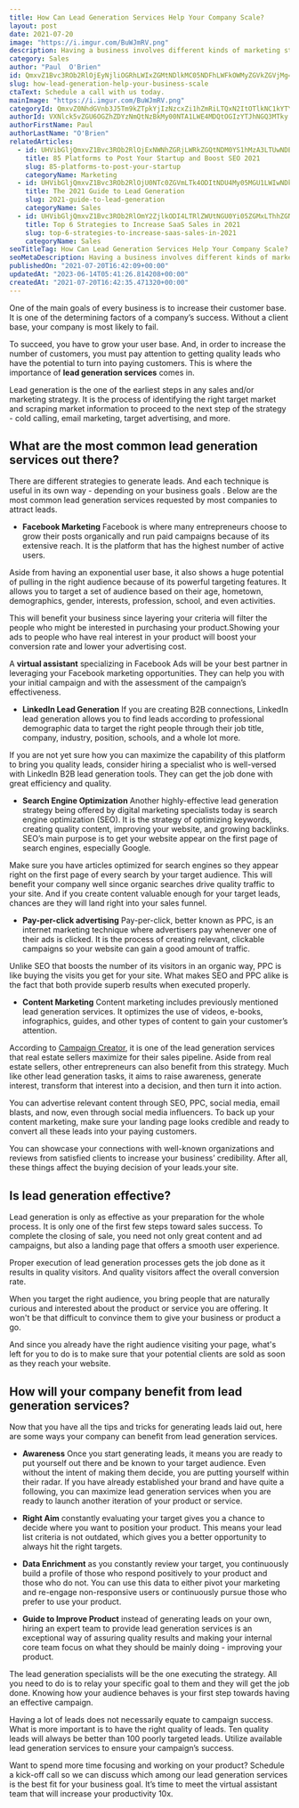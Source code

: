 ```yaml
---
title: How Can Lead Generation Services Help Your Company Scale?
layout: post
date: 2021-07-20
image: "https://i.imgur.com/BuWJmRV.png"
description: Having a business involves different kinds of marketing strategies. Exploring lead generation services is a sure-fire way to make sure that you are hitting the right targets and closing deals in no time.
category: Sales
author: "Paul  O'Brien"
id: QmxvZ1Bvc3ROb2RlOjEyNjliOGRhLWIxZGMtNDlkMC05NDFhLWFkOWMyZGVkZGVjMg==
slug: how-lead-generation-help-your-business-scale
ctaText: Schedule a call with us today.
mainImage: "https://i.imgur.com/BuWJmRV.png"
categoryId: QmxvZ0NhdGVnb3J5Tm9kZTpkYjIzNzcxZi1hZmRiLTQxN2ItOTlkNC1kYTYyY2U3N2I3NDk=
authorId: VXNlck5vZGU6OGZhZDYzNmQtNzBkMy00NTA1LWE4MDQtOGIzYTJhNGQ3MTky
authorFirstName: Paul 
authorLastName: "O'Brien"
relatedArticles:
  - id: UHVibGljQmxvZ1Bvc3ROb2RlOjExNWNhZGRjLWRkZGQtNDM0YS1hMzA3LTUwNDEzM2YzMGY0OQ==
    title: 85 Platforms to Post Your Startup and Boost SEO 2021
    slug: 85-platforms-to-post-your-startup
    categoryName: Marketing
  - id: UHVibGljQmxvZ1Bvc3ROb2RlOjU0NTc0ZGVmLTk4ODItNDU4My05MGU1LWIwNDkwMDc0OGU4ZA==
    title: The 2021 Guide to Lead Generation
    slug: 2021-guide-to-lead-generation
    categoryName: Sales
  - id: UHVibGljQmxvZ1Bvc3ROb2RlOmY2ZjlkODI4LTRlZWUtNGU0Yi05ZGMxLThhZGNkYzQwNmFlOQ==
    title: Top 6 Strategies to Increase SaaS Sales in 2021
    slug: top-6-strategies-to-increase-saas-sales-in-2021
    categoryName: Sales
seoTitleTag: How Can Lead Generation Services Help Your Company Scale?
seoMetaDescription: Having a business involves different kinds of marketing strategies. Exploring lead generation services is a sure-fire way to make sure that you are hitting the right targets and closing deals in no time.
publishedOn: "2021-07-20T16:42:09+00:00"
updatedAt: "2023-06-14T05:41:26.814208+00:00"
createdAt: "2021-07-20T16:42:35.471320+00:00"
---
```

One of the main goals of every business is to increase their customer base. It is one of the determining factors of a company’s success. Without a client base, your company is most likely to fail.

To succeed, you have to grow your user base. And, in order to increase the number of customers, you must pay attention to getting quality leads who have the potential to turn into paying customers. This is where the importance of **lead generation services** comes in.

Lead generation is the one of the earliest steps in any sales and/or marketing strategy. It is the process of identifying the right target market and scraping market information to proceed to the next step of the strategy - cold calling, email marketing, target advertising, and more.

## What are the most common lead generation services out there?

There are different strategies to generate leads. And each technique is useful in its own way - depending on your business goals . Below are the most common lead generation services requested by most companies to attract leads.



- **Facebook Marketing**
Facebook  is  where many entrepreneurs choose to grow their posts organically and run paid campaigns because of its extensive reach. It is the platform that has the highest number of active users.

Aside from having an exponential user base, it also shows a huge potential of pulling in the right audience because of its powerful targeting features. It allows you to target a set of audience based on their age, hometown, demographics, gender, interests, profession, school, and even activities.

This will benefit your business since layering your criteria will filter the people who might be interested in purchasing your product.Showing your ads to people who have real interest in your product will boost your conversion rate and lower your advertising cost.

A **virtual assistant** specializing in Facebook Ads will be your best partner in leveraging your Facebook marketing opportunities. They can help you with your initial campaign and with the assessment of the campaign’s effectiveness.




- **LinkedIn Lead Generation**
If you are creating B2B connections, LinkedIn lead generation allows you to find leads according to professional demographic data to target the right people through their job title, company, industry, position, schools, and a whole lot more.

If you are not yet sure how you can maximize the capability of this platform to bring you quality leads, consider hiring a specialist who is well-versed with LinkedIn B2B lead generation tools. They can get the job done with great efficiency and quality.




- **Search Engine Optimization**
Another highly-effective lead generation strategy being offered by digital marketing specialists today is search engine optimization (SEO). It is the strategy of optimizing keywords, creating quality content, improving your website, and growing backlinks. SEO’s main purpose is to get your website appear on the first page of search engines, especially Google.

Make sure you have articles optimized for search engines so they appear right on the first page of every search by your target audience. This will benefit your company well since organic searches drive quality traffic to your site. And if you create content valuable enough for your target leads, chances are they will land right into your sales funnel.




- **Pay-per-click advertising**
Pay-per-click, better known as PPC, is an internet marketing technique where advertisers pay whenever one of their ads is clicked. It is the process of creating relevant, clickable campaigns so your website can gain a good amount of traffic.

Unlike SEO that boosts the number of its visitors in an organic way, PPC is like buying the visits you get for your site. What makes SEO and PPC alike is the fact that both provide superb results when executed properly.




- **Content Marketing**
Content marketing includes previously mentioned lead generation services. It optimizes the use of videos, e-books, infographics, guides, and other types of content to gain your customer’s attention.

According to [Campaign Creator](https://www.campaigncreators.com/blog/10-best-lead-generation-strategies-for-real-estate), it is one of the lead generation services that real estate sellers maximize for their sales pipeline. Aside from real estate sellers, other entrepreneurs can also benefit from this strategy. Much like other lead generation tasks, it aims to raise awareness, generate interest, transform that interest into a decision, and then turn it into action.

You can advertise relevant content through SEO, PPC, social media, email blasts, and now, even through social media influencers. To back up your content marketing, make sure your landing page looks credible and ready to convert all these leads into your paying customers.

You can showcase your connections with well-known organizations and reviews from satisfied clients to increase your business’ credibility. After all, these things affect the buying decision of your leads.your site.




## Is lead generation effective?

Lead generation is only as effective as your preparation for the whole process. It is only one of the first few steps toward sales success. To complete the closing of sale, you need not only great content and ad campaigns, but also a landing page that offers a smooth user experience.

Proper execution of lead generation processes gets the job done as it results in quality visitors. And quality visitors affect the overall conversion rate.

When you target the right audience, you bring people that are naturally curious and interested about the product or service you are offering. It won't be that difficult to convince them to give your business or product a go.

And since you already have the right audience visiting your page, what's left for you to do is to make sure that your potential clients are sold as soon as they reach your website.

## How will your company benefit from lead generation services?

Now that you have all the tips and tricks for generating leads laid out, here are some ways your company can benefit from lead generation services.



- **Awareness**
Once you start generating leads, it means you are ready to put yourself out there and be known to your target audience. Even without the intent of making them decide, you are putting yourself within their radar. If you have already established your brand and have quite a following, you can maximize lead generation services when you are ready to launch another iteration of your product or service.




- **Right Aim**
constantly evaluating your target gives you a chance to decide where you want to position your product. This means your lead list criteria is not outdated, which gives you a better opportunity to always hit the right targets.




- **Data Enrichment**
as you constantly review your target, you continuously build a profile of those who respond positively to your product and those who do not. You can use this data to either pivot your marketing and re-engage non-responsive users or continuously pursue those who prefer to use your product.




- **Guide to Improve Product**
instead of generating leads on your own, hiring an expert team to provide lead generation services is an exceptional way of assuring quality results and making your internal core team focus on what they should be mainly doing - improving your product.

The lead generation specialists will be the one executing the strategy. All you need to do is to relay your specific goal to them and they will get the job done. Knowing how your audience behaves is your first step towards having an effective campaign.





Having a lot of leads does not necessarily equate to campaign success. What is more important is to have the right quality of leads. Ten quality leads will always be better than 100 poorly targeted leads. Utilize available lead generation services to ensure your campaign’s success.

Want to spend more time focusing and working on your product? Schedule a kick-off call so we can discuss which among our lead generation services is the best fit for your business goal. It’s time to meet the virtual assistant team that will increase your productivity 10x.